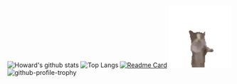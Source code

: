 ![Howard's github stats](https://github-readme-stats.vercel.app/api?username=zamhown&show_icons=true&theme=transparent&include_all_commits=true&count_private=true&line_height=20)
![Top Langs](https://github-readme-stats.vercel.app/api/top-langs/?username=zamhown&theme=transparent&layout=compact&hide=css,html,vue,plpgsql)
[![Readme Card](https://github-readme-stats.vercel.app/api/pin/?username=visactor&repo=vchart&theme=transparent)](https://github.com/visactor/vchart)
<img src="https://github.com/zamhown/zamhown/blob/main/happy_cat.gif" alt="cat" style="height:140px;"/>
![github-profile-trophy](https://github-profile-trophy.vercel.app/?username=zamhown&column=7&theme=discord)
